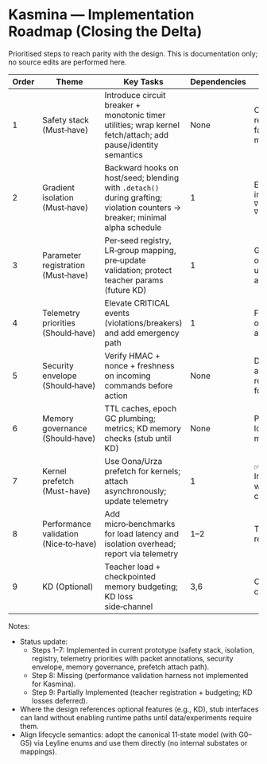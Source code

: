 # Kasmina — Implementation Roadmap (Closing the Delta)

Prioritised steps to reach parity with the design. This is documentation only; no source edits are performed here.

| Order | Theme | Key Tasks | Dependencies | Outcome |
| --- | --- | --- | --- | --- |
| 1 | Safety stack (Must‑have) | Introduce circuit breaker + monotonic timer utilities; wrap kernel fetch/attach; add pause/identity semantics | None | Observable, recoverable failure modes |
| 2 | Gradient isolation (Must‑have) | Backward hooks on host/seed; blending with `.detach()` during grafting; violation counters → breaker; minimal alpha schedule | 1 | Enforce invariant `∇L_host ∩ ∇L_seed = ∅` |
| 3 | Parameter registration (Must‑have) | Per‑seed registry, LR‑group mapping, pre‑update validation; protect teacher params (future KD) | 1 | Guard optimiser updates and audit trail |
| 4 | Telemetry priorities (Should‑have) | Elevate CRITICAL events (violations/breakers) and add emergency path | 1 | Faster operator awareness |
| 5 | Security envelope (Should‑have) | Verify HMAC + nonce + freshness on incoming commands before action | None | Defend against replay and forgery |
| 6 | Memory governance (Should‑have) | TTL caches, epoch GC plumbing; metrics; KD memory checks (stub until KD) | None | Predictable long‑run memory |
| 7 | Kernel prefetch (Must-have) | Use Oona/Urza prefetch for kernels; attach asynchronously; update telemetry | 1 | ✅ Implemented with Oona coordinator |
| 8 | Performance validation (Nice‑to‑have) | Add micro‑benchmarks for load latency and isolation overhead; report via telemetry | 1–2 | Track regressions |
| 9 | KD (Optional) | Teacher load + checkpointed memory budgeting; KD loss side‑channel | 3,6 | C‑024 capability |

Notes:
- Status update:
  - Steps 1–7: Implemented in current prototype (safety stack, isolation, registry, telemetry priorities with packet annotations, security envelope, memory governance, prefetch attach path).
  - Step 8: Missing (performance validation harness not implemented for Kasmina).
  - Step 9: Partially Implemented (teacher registration + budgeting; KD losses deferred).
- Where the design references optional features (e.g., KD), stub interfaces can land without enabling runtime paths until data/experiments require them.
- Align lifecycle semantics: adopt the canonical 11‑state model (with G0–G5) via Leyline enums and use them directly (no internal substates or mappings).
